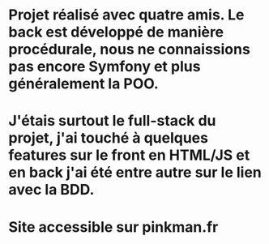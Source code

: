 # Projet réalisé avec quatre amis. Le back est développé de manière procédurale, nous ne connaissions pas encore Symfony et plus généralement la POO.
# J'étais surtout le full-stack du projet, j'ai touché à quelques features sur le front en HTML/JS et en back j'ai été entre autre sur le lien avec la BDD.
# Site accessible sur pinkman.fr
